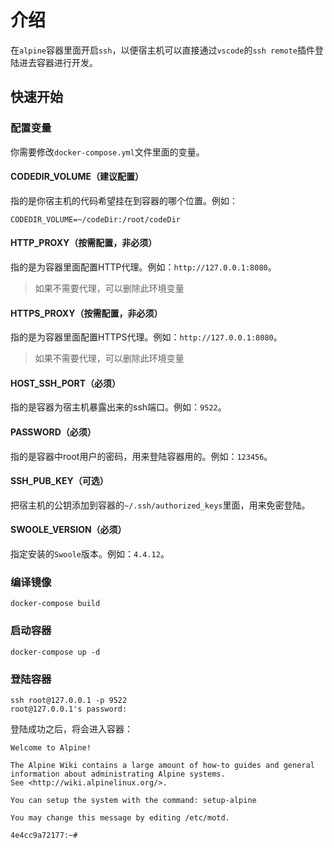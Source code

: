 # 介绍

在`alpine`容器里面开启`ssh`，以便宿主机可以直接通过`vscode`的`ssh remote`插件登陆进去容器进行开发。

## 快速开始

### 配置变量

你需要修改`docker-compose.yml`文件里面的变量。

#### CODEDIR_VOLUME（建议配置）

指的是你宿主机的代码希望挂在到容器的哪个位置。例如：

```shell
CODEDIR_VOLUME=~/codeDir:/root/codeDir
```

#### HTTP_PROXY（按需配置，非必须）

指的是为容器里面配置HTTP代理。例如：`http://127.0.0.1:8080`。

> 如果不需要代理，可以删除此环境变量

#### HTTPS_PROXY（按需配置，非必须）

指的是为容器里面配置HTTPS代理。例如：`http://127.0.0.1:8080`。

> 如果不需要代理，可以删除此环境变量

#### HOST_SSH_PORT（必须）

指的是容器为宿主机暴露出来的ssh端口。例如：`9522`。

#### PASSWORD（必须）

指的是容器中root用户的密码，用来登陆容器用的。例如：`123456`。

#### SSH_PUB_KEY（可选）

把宿主机的公钥添加到容器的`~/.ssh/authorized_keys`里面，用来免密登陆。

#### SWOOLE_VERSION（必须）

指定安装的`Swoole`版本。例如：`4.4.12`。

### 编译镜像

```shell
docker-compose build
```

### 启动容器

```shell
docker-compose up -d
```

### 登陆容器

```shell
ssh root@127.0.0.1 -p 9522
root@127.0.0.1's password:
```

登陆成功之后，将会进入容器：

```shell
Welcome to Alpine!

The Alpine Wiki contains a large amount of how-to guides and general
information about administrating Alpine systems.
See <http://wiki.alpinelinux.org/>.

You can setup the system with the command: setup-alpine

You may change this message by editing /etc/motd.

4e4cc9a72177:~#
```

